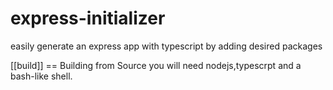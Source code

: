 # express-initializer
easily generate an express app with typescript by adding desired packages


[[build]]
== Building from Source
you will need nodejs,typescrpt and a bash-like shell.
